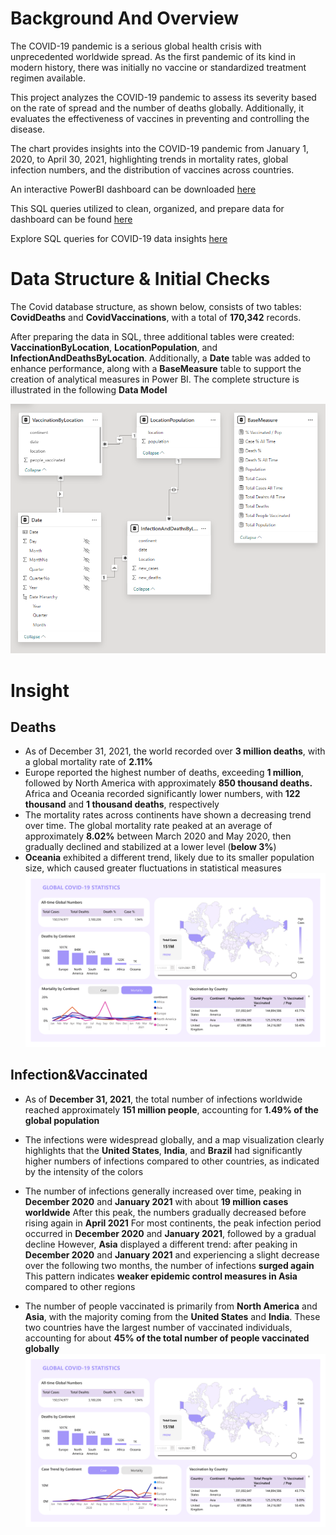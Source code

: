 # Background And Overview
The COVID-19 pandemic is a serious global health crisis with unprecedented worldwide spread. As the first pandemic of its kind in modern history, there was initially no vaccine or standardized treatment regimen available.

This project analyzes the COVID-19 pandemic to assess its severity based on the rate of spread and the number of deaths globally. Additionally, it evaluates the effectiveness of vaccines in preventing and controlling the disease.

The chart provides insights into the COVID-19 pandemic from January 1, 2020, to April 30, 2021, highlighting trends in mortality rates, global infection numbers, and the distribution of vaccines across countries.

An interactive PowerBI dashboard can be downloaded [here](https://github.com/nhatnhm/Covid-19-Data-Analytics-Insights-into-Infection-Mortality-and-Vaccination/tree/main/Data_Visualization)

This SQL queries utilized to clean, organized, and prepare data for dashboard can be found [here](https://github.com/nhatnhm/Covid-19-Data-Analytics-Insights-into-Infection-Mortality-and-Vaccination/blob/main/Data_Cleaning%26Data_Prepareration/Data_Cleaning%26Data_Preparation_for_Visualization.sql)

Explore SQL queries for COVID-19 data insights [here](https://github.com/nhatnhm/Covid-19-Data-Analytics-Insights-into-Infection-Mortality-and-Vaccination/blob/main/Data_Analysis_SQL/Data%20Analysis.sql)
# Data Structure & Initial Checks
The Covid database structure, as shown below, consists of two tables: **CovidDeaths** and **CovidVaccinations**, with a total of **170,342** records. 

After preparing the data in SQL, three additional tables were created: **VaccinationByLocation**, **LocationPopulation**, and **InfectionAndDeathsByLocation**. Additionally, a **Date** table was added to enhance performance, along with a **BaseMeasure** table to support the creation of analytical measures in Power BI. The complete structure is illustrated in the following **Data Model**

![Data Model](Data/Data_Model.png)
# Insight
## Deaths
- As of December 31, 2021, the world recorded over **3 million deaths**, with a global mortality rate of **2.11%**
- Europe reported the highest number of deaths, exceeding **1 million**, followed by North America with approximately **850 thousand deaths.** Africa and Oceania recorded significantly lower numbers, with **122 thousand** and **1 thousand deaths**, respectively
- The mortality rates across continents have shown a decreasing trend over time. The global mortality rate peaked at an average of approximately **8.02%** between March 2020 and May 2020, then gradually declined and stabilized at a lower level (**below 3%**)
- **Oceania** exhibited a different trend, likely due to its smaller population size, which caused greater fluctuations in statistical measures
![Deaths](Data_Visualization/Data_Visualization_Deaths.png)
## Infection&Vaccinated
- As of **December 31, 2021**, the total number of infections worldwide reached approximately **151 million people**, accounting for **1.49% of the global population**

- The infections were widespread globally, and a map visualization clearly highlights that the **United States**, **India**, and **Brazil** had significantly higher numbers of infections compared to other countries, as indicated by the intensity of the colors

- The number of infections generally increased over time, peaking in **December 2020** and **January 2021** with about **19 million cases worldwide** After this peak, the numbers gradually decreased before rising again in **April 2021** For most continents, the peak infection period occurred in **December 2020** and **January 2021**, followed by a gradual decline However, **Asia** displayed a different trend: after peaking in **December 2020** and **January 2021** and experiencing a slight decrease over the following two months, the number of infections **surged again** This pattern indicates **weaker epidemic control measures in Asia** compared to other regions
- The number of people vaccinated is primarily from **North America** and **Asia**, with the majority coming from the **United States** and **India**. These two countries have the largest number of vaccinated individuals, accounting for about **45% of the total number of people vaccinated globally**
![Cases](Data_Visualization/Data_Visualization_Case.png)
